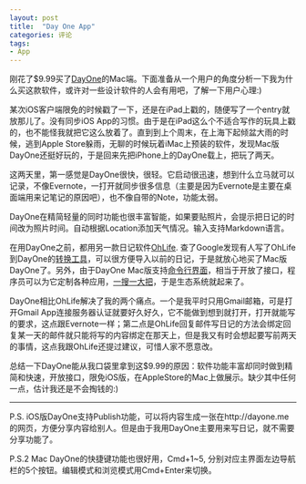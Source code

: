 ```yaml
---
layout: post
title:  "Day One App"
categories: 评论
tags:
- App
---
```

刚花了$9.99买了[DayOne](http://dayoneapp.com/)的Mac端。下面准备从一个用户的角度分析一下我为什么买这款软件，或许对一些设计软件的人会有用吧，了解一下用户心理:)

某次iOS客户端限免的时候戳了一下，还是在iPad上戳的，随便写了一个entry就放那儿了。没有同步iOS App的习惯。由于是在iPad这么个不适合写作的玩具上戳的，也不能怪我就把它这么放着了。直到到上个周末，在上海下起倾盆大雨的时候，逃到Apple Store躲雨，无聊的时候玩着iMac上预装的软件，发现Mac版DayOne还挺好玩的，于是回来先把iPhone上的DayOne载上，把玩了两天。

这两天里，第一感觉是DayOne很快，很轻。它启动很迅速，想到什么立马就可以记录，不像Evernote，一打开就同步很多信息（主要是因为Evernote是主要在桌面端用来记笔记的原因吧），也不像自带的Note，功能太弱。

DayOne在精简轻量的同时功能也很丰富智能，如果要贴照片，会提示把日记的时间改为照片时间。自动根据Location添加天气情况。输入支持Markdown语言。

在用DayOne之前，都用另一款日记软件[OhLife](www.ohlife.com). 查了Google发现有人写了OhLife到DayOne的[转换工具](http://boonejs.tumblr.com/post/15997927013/moving-from-ohlife-to-day-one)，可以很方便导入以前的日记，于是就放心地买了Mac版DayOne了。另外，由于DayOne Mac版支持[命令行界面](http://dayoneapp.com/tools/cli-man/)，相当于开放了接口，程序员可以为它定制各种应用，[一搜一大把](https://dayone.zendesk.com/hc/en-us/articles/200258954-Day-One-Tools)，于是生态系统就起来了。

DayOne相比OhLife解决了我的两个痛点。一个是我平时只用Gmail邮箱，可是打开Gmail App连接服务器认证就要好久好久，它不能做到想到就打开，打开就能写的要求，这点跟Evernote一样；第二点是OhLife回复邮件写日记的方法会绑定回复某一天的邮件就只能将写的内容绑定在那天上，但是我又有时会想起要写前两天的事情，这点我跟OhLife还提过建议，可惜人家不愿意改。

总结一下DayOne能从我口袋里拿到这$9.99的原因：软件功能丰富却同时做到精简和快速，开放接口，限免iOS版，在AppleStore的Mac上做展示。缺少其中任何一点，估计我还是不会掏钱的:)

---
P.S. iOS版DayOne支持Publish功能，可以将内容生成一张在http://dayone.me 的网页，方便分享内容给别人。但是由于我用DayOne主要用来写日记，就不需要分享功能了。

P.S.2 Mac DayOne的快捷键功能也很好用，Cmd+1~5, 分别对应主界面左边导航栏的5个按钮。编辑模式和浏览模式用Cmd+Enter来切换。